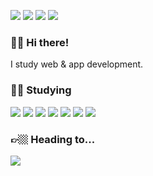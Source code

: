 <p>
  <a href="mailto:jinhlee19@gmail.com" target="_blank"><img src="https://img.shields.io/badge/Email-548CA8?style=flat-square&logo=Gmail&logoColor=white"/></a>
  <a href="https://twitter.com/jinhlee19" target="_blank"><img src="https://img.shields.io/badge/Twitter-548CA8?style=flat-square&logo=Twitter&logoColor=white"/></a>
    <a href="https://www.instagram.com/dshine_rafy/" target="_blank"><img src="https://img.shields.io/badge/Instagram-548CA8?style=flat-square&logo=Instagram&logoColor=white"/></a>
  <a href="" target="_blank"><img src="https://img.shields.io/badge/Discord-548CA8?style=flat-square&logo=Discord&logoColor=white"/></a>
</p>

### 🙌🏼  Hi there!
I study web & app development. <br>

<!--
**jinhlee19/jinhlee19** is a ✨ _special_✨  repository because its `README.md` (this file) appears on your GitHub profile.

Here are some ideas to get you started:

- 🔭 I’m currently working on ...
- 🌱 I’m currently learning ...
- 👯 I’m looking to collaborate on ...
- 🤔 I’m looking for help with ...
- 💬 Ask me about ...
- 📫 How to reach me: ...
- 😄 Pronouns: ...
- ⚡ Fun fact: ...
-->
### 👊🏼  Studying
<p>
  <img src="https://img.shields.io/badge/Nodejs-47597E?style=flat-square&logo=node.js&logoColor=white"/>
  <img src="https://img.shields.io/badge/MongoDB-47597E?style=flat-square&logo=MongoDB&logoColor=white"/>  
  <img src="https://img.shields.io/badge/express-47597E?style=flat-square&logo=express&logoColor=white"/> 
  <img src="https://img.shields.io/badge/MySQL-47597E?style=flat-square&logo=MySQL&logoColor=white"/>
  <img src="https://img.shields.io/badge/Flutter-47597E?style=flat-square&logo=Flutter&logoColor=white"/>
    <img src="https://img.shields.io/badge/SASS-47597E?style=flat-square&logo=SASS&logoColor=white"/>
    <img src="https://img.shields.io/badge/React-47597E?style=flat-square&logo=React&logoColor=white"/>
</p>

### 👉🏼  Heading to...
<p>

  <img src="https://img.shields.io/badge/Vue-47597E?style=flat-square&logo=Vue.js&logoColor=white"/>
</p>
